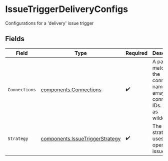 # IssueTriggerDeliveryConfigs

Configurations for a 'delivery' issue trigger


## Fields

| Field                                                                                      | Type                                                                                       | Required                                                                                   | Description                                                                                |
| ------------------------------------------------------------------------------------------ | ------------------------------------------------------------------------------------------ | ------------------------------------------------------------------------------------------ | ------------------------------------------------------------------------------------------ |
| `Connections`                                                                              | [components.Connections](../../models/components/connections.md)                           | :heavy_check_mark:                                                                         | A pattern to match on the connection name or array of connection IDs. Use `*` as wildcard. |
| `Strategy`                                                                                 | [components.IssueTriggerStrategy](../../models/components/issuetriggerstrategy.md)         | :heavy_check_mark:                                                                         | The strategy uses to open the issue                                                        |